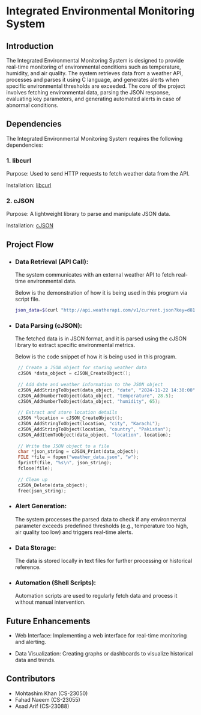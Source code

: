 # Integrated Environmental Monitoring System

## Introduction
The Integrated Environmental Monitoring System is designed to provide real-time monitoring of environmental conditions such as temperature, humidity, and air quality. The system retrieves data from a weather API, processes and parses it using C language, and generates alerts when specific environmental thresholds are exceeded. The core of the project involves fetching environmental data, parsing the JSON response, evaluating key parameters, and generating automated alerts in case of abnormal conditions.
## Dependencies
The Integrated Environmental Monitoring System requires the following dependencies:

### 1. libcurl
Purpose: Used to send HTTP requests to fetch weather data from the API.

Installation: [libcurl](https://curl.se/libcurl/)

### 2. cJSON
Purpose: A lightweight library to parse and manipulate JSON data.

Installation: [cJSON](https://github.com/DaveGamble/cJSON)

## Project Flow

* ### Data Retrieval (API Call):

  The system communicates with an external weather API to fetch real-time environmental data.

  Below is the demonstration of how it is being used in this program via script file.
  
  ```bash
  json_data=$(curl "http://api.weatherapi.com/v1/current.json?key=d8170b5ec9f84e669bf123724240311&q=karachi")
  

* ### Data Parsing (cJSON):

  The fetched data is in JSON format, and it is parsed using the cJSON library to extract specific environmental metrics.

  Below is the code snippet of how it is being used in this program.

   ```c
    // Create a JSON object for storing weather data
    cJSON *data_object = cJSON_CreateObject();
    
    // Add date and weather information to the JSON object
    cJSON_AddStringToObject(data_object, "date", "2024-11-22 14:30:00");
    cJSON_AddNumberToObject(data_object, "temperature", 28.5);
    cJSON_AddNumberToObject(data_object, "humidity", 65);
    
    // Extract and store location details
    cJSON *location = cJSON_CreateObject();
    cJSON_AddStringToObject(location, "city", "Karachi");
    cJSON_AddStringToObject(location, "country", "Pakistan");
    cJSON_AddItemToObject(data_object, "location", location);
    
    // Write the JSON object to a file
    char *json_string = cJSON_Print(data_object);
    FILE *file = fopen("weather_data.json", "w");
    fprintf(file, "%s\n", json_string);
    fclose(file);
    
    // Clean up
    cJSON_Delete(data_object);
    free(json_string);
    ```


* ### Alert Generation:

  The system processes the parsed data to check if any environmental parameter exceeds predefined thresholds (e.g., temperature too high, air quality too low) and triggers real-time alerts.


* ### Data Storage:

  The data is stored locally in text files for further processing or historical reference.


* ### Automation (Shell Scripts):

  Automation scripts are used to regularly fetch data and process it without manual intervention.


## Future Enhancements

* Web Interface: Implementing a web interface for real-time monitoring and alerting.
  
* Data Visualization: Creating graphs or dashboards to visualize historical data and trends.

## Contributors

* Mohtashim Khan (CS-23050)
* Fahad Naeem (CS-23055)
* Asad Arif (CS-23088)



